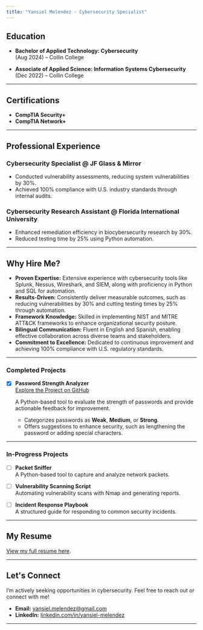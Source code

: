 ```yaml
---
title: "Yansiel Melendez - Cybersecurity Specialist"
---
```


##  Education
- **Bachelor of Applied Technology: Cybersecurity**  
  (Aug 2024) – Collin College  

- **Associate of Applied Science: Information Systems Cybersecurity**  
  (Dec 2022) – Collin College  

---

##  Certifications
- **CompTIA Security+**
- **CompTIA Network+**

---

##  Professional Experience
### Cybersecurity Specialist @ JF Glass & Mirror
- Conducted vulnerability assessments, reducing system vulnerabilities by 30%.
- Achieved 100% compliance with U.S. industry standards through internal audits.

### Cybersecurity Research Assistant @ Florida International University
- Enhanced remediation efficiency in biocybersecurity research by 30%.
- Reduced testing time by 25% using Python automation.

---

##  Why Hire Me?
- **Proven Expertise:** Extensive experience with cybersecurity tools like Splunk, Nessus, Wireshark, and SIEM, along with proficiency in Python and SQL for automation.
- **Results-Driven:** Consistently deliver measurable outcomes, such as reducing vulnerabilities by 30% and cutting testing times by 25% through automation.
- **Framework Knowledge:** Skilled in implementing NIST and MITRE ATT&CK frameworks to enhance organizational security posture.
- **Bilingual Communication:** Fluent in English and Spanish, enabling effective collaboration across diverse teams and stakeholders.
- **Commitment to Excellence:** Dedicated to continuous improvement and achieving 100% compliance with U.S. regulatory standards.

---

###  Completed Projects

- [x] **Password Strength Analyzer**  
  [Explore the Project on GitHub](https://github.com/YMQSec/Projects/tree/b8bada10141da424373e9129bd34b643b611b96c/Password%20Strength%20Analyzer)

  A Python-based tool to evaluate the strength of passwords and provide actionable feedback for improvement.  
  - Categorizes passwords as **Weak**, **Medium**, or **Strong**.
  - Offers suggestions to enhance security, such as lengthening the password or adding special characters.

---

###  In-Progress Projects 

- [ ] **Packet Sniffer**  
  A Python-based tool to capture and analyze network packets.

- [ ] **Vulnerability Scanning Script**  
  Automating vulnerability scans with Nmap and generating reports.

- [ ] **Incident Response Playbook**  
  A structured guide for responding to common security incidents.

---

##  My Resume
[View my full resume here](Resume/Yansiel_Melendez_Resume.pdf).

---

##  Let's Connect
I’m actively seeking opportunities in cybersecurity. Feel free to reach out or connect with me!
- **Email:** [yansiel.melendez@gmail.com](mailto:yansiel.melendez@gmail.com)
- **LinkedIn:** [linkedin.com/in/yansiel-melendez](https://www.linkedin.com/in/yansiel-melendez)

---
